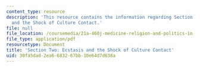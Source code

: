 ```yaml
---
content_type: resource
description: 'This resource contains the information regarding Section Two: Ecstasis
  and the Shock of Culture Contact.'
file: null
file_location: /coursemedia/21a-460j-medicine-religion-and-politics-in-africa-and-the-african-diaspora-spring-2005/30fa5dad2ea6683267bb10e64d7d638a_MIT21A_460JS05_2_17_5_460j.pdf
file_type: application/pdf
resourcetype: Document
title: 'Section Two: Ecstasis and the Shock of Culture Contact'
uid: 30fa5dad-2ea6-6832-67bb-10e64d7d638a
---
```

